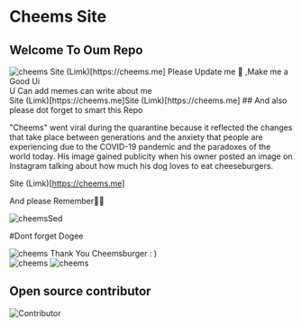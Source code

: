 # Cheems Site

## Welcome To Oum Repo

<img src="/Cheems.png" alt="cheems">
Site (Limk)[https://cheems.me]
Please Update me 🙏
,Make me a Good Ui
<br>
U Can add memes can write about me
<br>
Site (Limk)[https://cheems.me]Site (Limk)[https://cheems.me]
## And also please dot forget to smart this Repo

"Cheems" went viral during the quarantine because it reflected the changes that take place between generations and the anxiety that people are experiencing due to the COVID-19 pandemic and the paradoxes of the world today. His image gained publicity when his owner posted an image on Instagram talking about how much his dog loves to eat cheeseburgers.

Site (Limk)[https://cheems.me]

And please Remember🥺🥺

<img src="/Cheemsed.png" alt="cheemsSed">


#Dont forget Dogee

<img src="/doge.png" alt="cheems">
Thank You
Cheemsburger : )
<br>

<img src="/dorime.jpg" alt="cheems">
<img src="/human-dog.jpg" alt="cheems">

## Open source contributor
![Contributor](https://user-images.githubusercontent.com/61985253/136117601-61358bd3-7e80-412f-9544-e76fd39ac6e9.jpeg)
